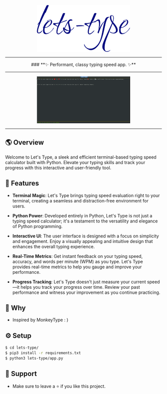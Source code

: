 <div align='center'>
<img src="assets/logo.svg" width=300px height=150px>
<!-- ![LOGO](https://github.com/namansharma18899/lets-type/blob/master/assets/logo.svg) -->
<hr>
### **✨ Performant, classy typing speed app. ✨**
<hr>
<img src="assets/new2.gif" width=300px height=150px>
</div>

---
## 🌎 Overview
Welcome to Let's Type, a sleek and efficient terminal-based typing speed calculator built with Python. Elevate your typing skills and track your progress with this interactive and user-friendly tool.

<!--
## Table on Contents
- [Features](#features)
- [Why](#why)
- [Setup](#setup)
- [Support](#support) -->

## 🫧 Features
- **Terminal Magic**: Let's Type brings typing speed evaluation right to your terminal, creating a seamless and distraction-free environment for users.

- **Python Power**: Developed entirely in Python, Let's Type is not just a typing speed calculator; it's a testament to the versatility and elegance of Python programming.

- **Interactive UI**: The user interface is designed with a focus on simplicity and engagement. Enjoy a visually appealing and intuitive design that enhances the overall typing experience.

- **Real-Time Metrics**: Get instant feedback on your typing speed, accuracy, and words per minute (WPM) as you type. Let's Type provides real-time metrics to help you gauge and improve your performance.

- **Progress Tracking**: Let's Type doesn't just measure your current speed—it helps you track your progress over time. Review your past performance and witness your improvement as you continue practicing.

## 🤨 Why
- Inspired by MonkeyType : )

## ⚙️ Setup
```bash
$ cd lets-type/
$ pip3 install -r requirements.txt
$ python3 lets-type/app.py
```
## 🤗 Support
- Make sure to leave a ⭐ if you like this project.
